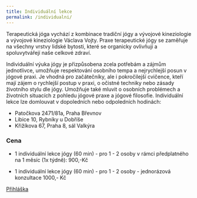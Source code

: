 ```yaml
---
title: Individuální lekce
permalink: /individualni/
---
```


Terapeutická jóga vychází z kombinace tradiční jógy a vývojové kineziologie a vývojové kineziologie Václava Vojty. Praxe terapeutické jógy se zaměřuje na všechny vrstvy lidské bytosti, které se organicky ovlivňují a spoluvytvářejí naše celkové zdraví.

Individuální výuka jógy je přizpůsobena zcela potřebám a zájmům jednotlivce, umožňuje
respektování osobního tempa a nejrychlejší posun v jógové praxi. Je vhodná pro začátečníky, ale i
pokročilejší cvičence, kteří mají zájem o rychlejší postup v praxi, o očistné techniky nebo zásady
životního stylu dle jógy. Umožňuje také mluvit o osobních problémech a životních situacích
z pohledu jógové praxe a jógové filosofie. 
Individuální lekce lze domlouvat v dopoledních nebo odpoledních hodinách:
- Patočkova 2471/81a, Praha Břevnov
- Libice 10, Rybníky u Dobříše
- Křižíkova 67, Praha 8, sál Valkýra

### Cena

* 1 individuální lekce jógy (60 min) - pro 1 - 2 osoby v rámci předplatného na 1 měsíc (1x týdně): 900,-Kč

* 1 individuální lekce jógy (60 min) - pro 1 - 2 osoby - jednorázová konzultace 1000,- Kč

[Přihláška](https://goo.gl/forms/0YlML20bjq5iUS5u1)
